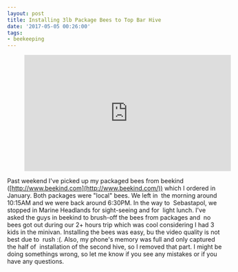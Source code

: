 ```yaml
---
layout: post
title: Installing 3lb Package Bees to Top Bar Hive
date: '2017-05-05 00:26:00'
tags:
- beekeeping
---
```


<figure class="kg-card kg-embed-card"><iframe width="480" height="270" src="https://www.youtube.com/embed/oa2ABBd7W3M?feature=oembed" frameborder="0" allow="accelerometer; autoplay; encrypted-media; gyroscope; picture-in-picture" allowfullscreen></iframe></figure>

Past weekend I've picked up my packaged bees from beekind ([http://www.beekind.com](http://www.beekind.com/)) which I ordered in January. Both packages were "local" bees. We left in &nbsp;the morning around 10:15AM and we were back around 6:30PM. In the way to &nbsp;Sebastapol, we stopped in Marine Headlands for sight-seeing and for &nbsp;light lunch. I've asked the guys in beekind to brush-off the bees from packages and &nbsp;no bees got out during our 2+ hours trip which was cool considering I had 3 kids in the minivan. Installing the bees was easy, bu the video quality is not best due to &nbsp;rush :(. Also, my phone's memory was full and only captured the half of &nbsp;installation of the second hive, so I removed that part. I might be doing somethings wrong, so let me know if you see any mistakes or if you have any questions.

